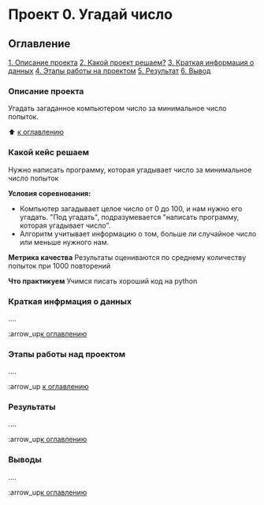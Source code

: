 # Проект 0. Угадай число

## Оглавление
[1. Описание проекта](https://github.com/Dionis-kiber-stek/sf_data_science/blob/main/project_0/README.md#описание-проекта)
[2. Какой проект решаем?](https://github.com/Dionis-kiber-stek/sf_data_science/blob/main/project_0/README.md#какой-кейс-решаем)
[3. Краткая информация о данных]()
[4. Этапы работы на проектом]()
[5. Результат]()
[6. Вывод]()

### Описание проекта
Угадать загаданное компьютером число за минимальное число попыток.

:arrow_up: [к оглавлению](https://github.com/Dionis-kiber-stek/sf_data_science/blob/main/project_0/README.md#оглавление)


### Какой кейс решаем 
  Нужно написать программу, которая угадывает число за минимальное число попыток

**Условия соревнования:**
  - Компьютер загадывает целое число от 0 до 100, и нам нужно его угадать. "Под угадать", подразумевается "написать программу, которая угадывает число".
  - Алгоритм учитывает информацию о том, больше ли случайное число или меньше нужного нам.

**Метрика качества**
  Результаты оцениваются по среднему количеству попыток при 1000 повторений

**Что практикуем**
  Учимся писать хороший код на python


 ### Краткая инфрмация о данных
  ....

:arrow_up[к оглавлению](https://github.com/Dionis-kiber-stek/sf_data_science/blob/main/project_0/README.md#оглавление)


### Этапы работы над проектом
....

:arrow_up [к оглавлению](https://github.com/Dionis-kiber-stek/sf_data_science/blob/main/project_0/README.md#оглавление)


### Результаты
....

:arrow_up[к оглавлению](https://github.com/Dionis-kiber-stek/sf_data_science/blob/main/project_0/README.md#оглавление)


### Выводы
....

:arrow_up[к оглавлению](https://github.com/Dionis-kiber-stek/sf_data_science/blob/main/project_0/README.md#оглавление)